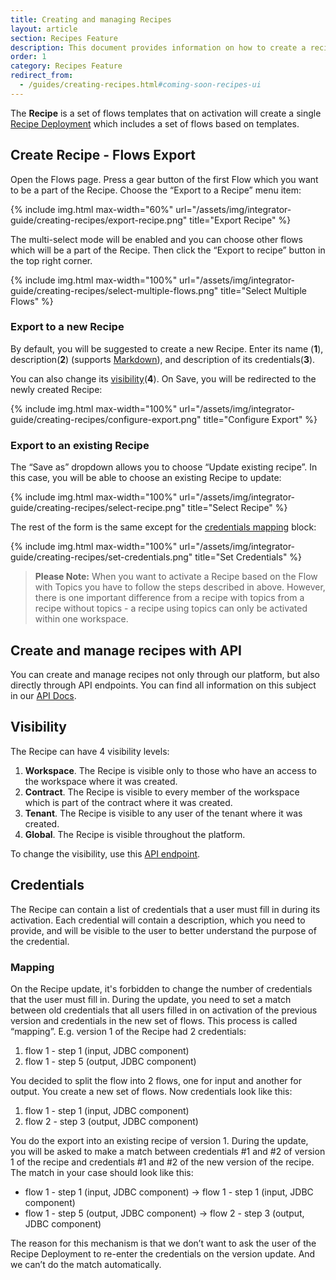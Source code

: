 ```yaml
---
title: Creating and managing Recipes
layout: article
section: Recipes Feature
description: This document provides information on how to create a recipe, and how to use them.
order: 1
category: Recipes Feature
redirect_from:
  - /guides/creating-recipes.html#coming-soon-recipes-ui
---
```


The **Recipe** is a set of flows templates that on activation will create a single [Recipe Deployment](recipe-deployment) which includes a set of flows based on templates.

## Create Recipe - Flows Export

Open the Flows page. Press a gear button of the first Flow which you want to be a part of the Recipe. Choose the “Export to a Recipe” menu item:

{% include img.html max-width="60%" url="/assets/img/integrator-guide/creating-recipes/export-recipe.png" title="Export Recipe" %}

The multi-select mode will be enabled and you can choose other flows which will be a part of the Recipe. Then click the “Export to recipe” button in the top right corner.

{% include img.html max-width="100%" url="/assets/img/integrator-guide/creating-recipes/select-multiple-flows.png" title="Select Multiple Flows" %}

### Export to a new Recipe

By default, you will be suggested to create a new Recipe. Enter its name (**1**), description(**2**) (supports [Markdown](https://www.markdownguide.org/)), and description of its credentials(**3**).

You can also change its [visibility](#visibility)(**4**). On Save, you will be redirected to the newly created Recipe:

{% include img.html max-width="100%" url="/assets/img/integrator-guide/creating-recipes/configure-export.png" title="Configure Export" %}

### Export to an existing Recipe

The “Save as” dropdown allows you to choose “Update existing recipe”. In this case, you will be able to choose an existing Recipe to update:

{% include img.html max-width="100%" url="/assets/img/integrator-guide/creating-recipes/select-recipe.png" title="Select Recipe" %}

The rest of the form is the same except for the [credentials mapping](#mapping) block:

{% include img.html max-width="100%" url="/assets/img/integrator-guide/creating-recipes/set-credentials.png" title="Set Credentials" %}

>**Please Note:** When you want to activate a Recipe based on the Flow with Topics you have to follow the steps described in above. However, there is one important difference from a recipe with topics from a recipe without topics - a recipe using topics can only be activated within one workspace.

## Create and manage recipes with API

You can create and manage recipes not only through our platform, but also directly through API endpoints. You can find all information on this subject in our [API Docs]({{site.data.tenant.apiDocsUri}}/v2#/recipes).

## Visibility

The Recipe can have 4 visibility levels:

1. **Workspace**. The Recipe is visible only to those who have an access to the workspace where it was created.
2. **Contract**. The Recipe is visible to every member of the workspace which is part of the contract where it was created.
3. **Tenant**. The Recipe is visible to any user of the tenant where it was created.
4. **Global**. The Recipe is visible throughout the platform.

To change the visibility, use this [API endpoint]({{site.data.tenant.apiDocsUri}}/v2#/recipes/patch_recipes__recipe_id__visibility).

## Credentials

The Recipe can contain a list of credentials that a user must fill in during its activation. Each credential will contain a description, which you need to provide, and will be visible to the user to better understand the purpose of the credential.

### Mapping

On the Recipe update, it's forbidden to change the number of credentials that the user must fill in. During the update, you need to set a match between old credentials that all users filled in on activation of the previous version and credentials in the new set of flows. This process is called “mapping”. E.g. version 1 of the Recipe had 2 credentials:

1. flow 1 - step 1 (input, JDBC component)
2. flow 1 - step 5 (output, JDBC component)

You decided to split the flow into 2 flows, one for input and another for output. You create a new set of flows. Now credentials look like this:

1. flow 1 - step 1 (input, JDBC component)
2. flow 2 - step 3 (output, JDBC component)

You do the export into an existing recipe of version 1. During the update, you will be asked to make a match between credentials #1 and #2 of version 1 of the recipe and credentials #1 and #2 of the new version of the recipe. The match in your case should look like this:

- flow 1 - step 1 (input, JDBC component) → flow 1 - step 1 (input, JDBC component)
- flow 1 - step 5 (output, JDBC component) → flow 2 - step 3 (output, JDBC component)

The reason for this mechanism is that we don’t want to ask the user of the Recipe Deployment to re-enter the credentials on the version update. And we can’t do the match automatically.
